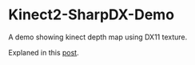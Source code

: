 # Kinect2-SharpDX-Demo
A demo showing kinect depth map using DX11 texture.

Explaned in this [post](http://www.tecton69.com/2015/01/15/Dynamically-Change-Texture-in-DirectX-11/).
